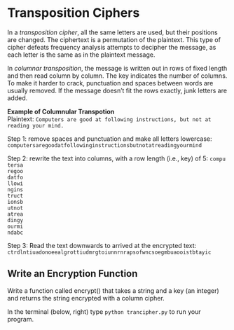 # Transposition Ciphers
In  a *transposition cipher*, all the same letters are used, but their positions are changed. The ciphertext is a permutation of the plaintext.  This type of cipher defeats frequency analysis attempts to decipher the message, as each letter is the same as in the plaintext message.

In *columnar transposition*, the message is written out in rows of fixed length and then read column by column. The key indicates the number of columns. To make it harder to crack, punctuation and spaces between words are usually removed. If the message doesn’t fit the rows exactly, junk letters are added. 



**Example of Columnular Transpotion**<br>
Plaintext: `Computers are good at following instructions, but not at reading your mind.`<br>

Step 1: remove spaces and punctuation and make all letters lowercase:
`computersaregoodatfollowinginstructionsbutnotatreadingyourmind`



Step 2: rewrite the text into columns, with a row length (i.e., key) of 5:
`compu`<br>
`tersa`<br>
`regoo`<br>
`datfo`<br>
`llowi`<br>
`ngins`<br>
`truct`<br>
`ionsb`<br>
`utnot`<br>
`atrea`<br>
`dingy`<br>
`ourmi`<br>
`ndabc`<br>


Step 3: Read the text downwards to arrived at the encrypted text:<br>
`ctrdlntiuadonoeealgrottiudmrgtoiunnrnrapsofwncsoegmbuaooistbtayic`


## Write an Encryption Function
Write a function called encrypt() that takes a string and a key (an integer) and returns the string encrypted with a column cipher.

In the terminal (below, right) type `python trancipher.py` to run your program.

